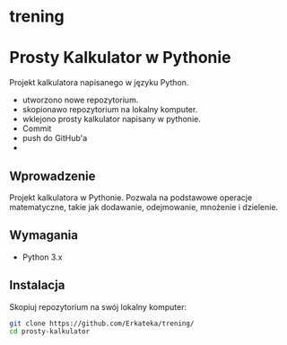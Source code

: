 # trening
# Prosty Kalkulator w Pythonie

Projekt kalkulatora napisanego w języku Python.
  - utworzono nowe repozytorium.
  - skopionawo repozytorium na lokalny komputer.
  - wklejono prosty kalkulator napisany w pythonie.
  - Commit
  - push do GitHub'a
  - 


## Wprowadzenie

Projekt kalkulatora w Pythonie. Pozwala na podstawowe operacje matematyczne, takie jak dodawanie, odejmowanie, mnożenie i dzielenie.

## Wymagania

- Python 3.x

## Instalacja

Skopiuj repozytorium na swój lokalny komputer:

```bash
git clone https://github.com/Erkateka/trening/
cd prosty-kalkulator
